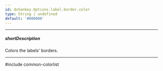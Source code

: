 ```yaml
---
id: dxSankey.Options.label.border.color
type: String | undefined
default: '#000000'
---
```

---
##### shortDescription
Colors the labels' borders.

---
#include common-colorlist